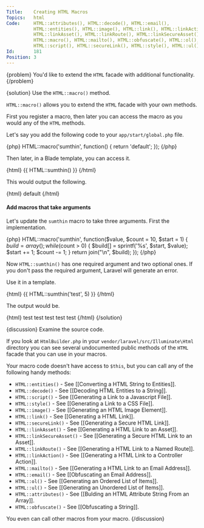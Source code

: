 ```yaml
---
Title:    Creating HTML Macros
Topics:   html
Code:     HTML::attributes(), HTML::decode(), HTML::email(),
          HTML::entities(), HTML::image(), HTML::link(), HTML::linkAction(),
          HTML::linkAsset(), HTML::linkRoute(), HTML::linkSecureAsset(),
          HTML::macro(), HTML::mailto(), HTML::obfuscate(), HTML::ol(),
          HTML::script(), HTML::secureLink(), HTML::style(), HTML::ul()
Id:       181
Position: 3
---
```


{problem}
You'd like to extend the `HTML` facade with additional functionality.
{/problem}

{solution}
Use the `HTML::macro()` method.

`HTML::macro()` allows you to extend the `HTML` facade with your own methods.

First you register a macro, then later you can access the macro as you would any of the `HTML` methods.

Let's say you add the following code to your `app/start/global.php` file.

{php}
HTML::macro('sumthin', function()
{
    return '<sumthin>default</sumthin>';
});
{/php}

Then later, in a Blade template, you can access it.

{html}
{{ HTML::sumthin() }}
{/html}

This would output the following.

{html}
<sumthin>default</sumthin>
{/html}

#### Add macros that take arguments

Let's update the `sumthin` macro to take three arguments. First the implementation.

{php}
HTML::macro('sumthin', function($value, $count = 10, $start = 1)
{
    $build = array();
    while ($count > 0)
    {
        $build[] = sprintf('<sumthin index="%s">%s</sumthin>',
          $start, $value);
        $start += 1;
        $count -= 1;
    }
    return join("\n", $build);
});
{/php}

Now `HTML::sumthin()` has one required argument and two optional ones. If you don't pass the required argument, Laravel will generate an error.

Use it in a template.

{html}
{{ HTML::sumthin('test', 5) }}
{/html}

The output would be.

{html}
<sumthin index="1">test</sumthin>
<sumthin index="2">test</sumthin>
<sumthin index="3">test</sumthin>
<sumthin index="4">test</sumthin>
<sumthin index="5">test</sumthin>
{/html}
{/solution}

{discussion}
Examine the source code.

If you look at `HtmlBuilder.php` in your `vendor/laravel/src/Illuminate\Html` directory you can see several undocumented public methods of the `HTML` facade that you can use in your macros.

Your macro code doesn't have access to `$this`, but you can call any of the following handy methods:

* `HTML::entities()` - See [[Converting a HTML String to Entities]].
* `HTML::decode()` - See [[Decoding HTML Entities to a String]].
* `HTML::script()` - See [[Generating a Link to a Javascript File]].
* `HTML::style()` - See [[Generating a Link to a CSS File]].
* `HTML::image()` - See [[Generating an HTML Image Element]].
* `HTML::link()` - See [[Generating a HTML Link]].
* `HTML::secureLink()` - See [[Generating a Secure HTML Link]].
* `HTML::linkAsset()` - See [[Generating a HTML Link to an Asset]].
* `HTML::linkSecureAsset()` - See [[Generating a Secure HTML Link to an Asset]].
* `HTML::linkRoute()` - See [[Generating a HTML Link to a Named Route]].
* `HTML::linkAction()` - See [[Generating a HTML Link to a Controller Action]].
* `HTML::mailto()` - See [[Generating a HTML Link to an Email Address]].
* `HTML::email()` - See [[Obfuscating an Email Address]].
* `HTML::ol()` - See [[Generating an Ordered List of Items]].
* `HTML::ul()` - See [[Generating an Unordered List of Items]].
* `HTML::attributes()` - See [[Bulding an HTML Attribute String From an Array]].
* `HTML::obfuscate()` - See [[Obfuscating a String]].

You even can call other macros from your macro.
{/discussion}

